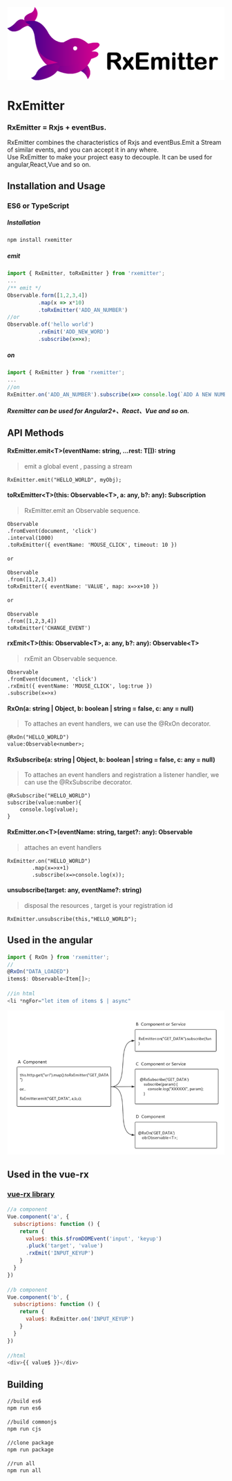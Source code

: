 ![logo](https://github.com/a-jie/RxEmitter/blob/master/logo/logo.png?raw=true)

# RxEmitter

### RxEmitter = Rxjs + eventBus.  
RxEmitter combines the characteristics of Rxjs and eventBus.Emit a Stream of similar events, and you can accept it in any where.  
Use RxEmitter to make your project easy to decouple.
It can be used for angular,React,Vue and so on.


## Installation and Usage

### ES6 or TypeScript

##### Installation
```sh
npm install rxemitter
```

##### emit

```js
import { RxEmitter, toRxEmitter } from 'rxemitter';
...
/** emit */
Observable.form([1,2,3,4])
          .map(x => x*10)
          .toRxEmitter('ADD_AN_NUMBER')
//or 
Observable.of('hello world')
          .rxEmit('ADD_NEW_WORD')
          .subscribe(x=>x);
```

##### on

```js
import { RxEmitter } from 'rxemitter';
...
//on
RxEmitter.on('ADD_AN_NUMBER').subscribe(x=> console.log(`ADD A NEW NUMBER - ${x}`))
```

##### Rxemitter can be used for Angular2+、React、Vue and so on.

## API Methods

#### RxEmitter.emit\<T\>(eventName: string, ...rest: T[]): string
> emit a global event , passing a stream

```
RxEmitter.emit("HELLO_WORLD", myObj);
```

#### toRxEmitter\<T\>(this: Observable\<T\>, a: any, b?: any): Subscription
> RxEmitter.emit an Observable sequence.

```
Observable
.fromEvent(document, 'click')
.interval(1000)
.toRxEmitter({ eventName: 'MOUSE_CLICK', timeout: 10 })

or

Observable
.from([1,2,3,4])
toRxEmitter({ eventName: 'VALUE', map: x=>x+10 })

or

Observable
.from([1,2,3,4])
toRxEmitter('CHANGE_EVENT')
```

#### rxEmit\<T\>(this: Observable\<T\>, a: any, b?: any): Observable\<T\>
> rxEmit an Observable sequence.

```
Observable
.fromEvent(document, 'click')
.rxEmit({ eventName: 'MOUSE_CLICK', log:true })
.subscribe(x=>x)
```

#### RxOn(a: string | Object, b: boolean | string = false, c: any = null)
> To attaches an event handlers, we can use the @RxOn decorator.

```
@RxOn("HELLO_WORLD")
value:Observable<number>;
```

#### RxSubscribe(a: string | Object, b: boolean | string = false, c: any = null)
> To attaches an event handlers and registration a listener handler, we can use the @RxSubscribe decorator.

```
@RxSubscribe("HELLO_WORLD")
subscribe(value:number){
	console.log(value);
}
```

#### RxEmitter.on\<T\>(eventName: string, target?: any): Observable<T>
> attaches an event handlers

```
RxEmitter.on("HELLO_WORLD")
		.map(x=>x+1)
		.subscribe(x=>console.log(x));
```

#### unsubscribe(target: any, eventName?: string)
> disposal the resources , target is your registration id

```
RxEmitter.unsubscribe(this,"HELLO_WORLD");
```

## Used in the angular

```js
import { RxOn } from 'rxemitter';
//
@RxOn("DATA_LOADED")
items$: Observable<Item[]>;

//in html
<li *ngFor="let item of items $ | async"
```

![logo](https://github.com/a-jie/RxEmitter/blob/master/logo/emitter.png?raw=true)

## Used in the vue-rx
### [vue-rx library](https://github.com/vuejs/vue-rx)

```js
//a component
Vue.component('a', {
  subscriptions: function () {
    return {
      value$: this.$fromDOMEvent('input', 'keyup')
      .pluck('target', 'value')
      .rxEmit('INPUT_KEYUP')
    }
  }
})

//b component
Vue.component('b', {
  subscriptions: function () {
    return {
      value$: RxEmitter.on('INPUT_KEYUP')
    }
  }
})

//html
<div>{{ value$ }}</div>
```

## Building
```
//build es6
npm run es6

//build commonjs
npm run cjs

//clone package
npm run package

//run all
npm run all
```